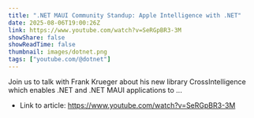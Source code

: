 ```yaml
---
title: ".NET MAUI Community Standup: Apple Intelligence with .NET"
date: 2025-08-06T19:00:26Z
link: https://www.youtube.com/watch?v=SeRGpBR3-3M
showShare: false
showReadTime: false
thumbnail: images/dotnet.png
tags: ["youtube.com/@dotnet"]
---
```

Join us to talk with Frank Krueger about his new library CrossIntelligence which enables .NET and .NET MAUI applications to ...

- Link to article: https://www.youtube.com/watch?v=SeRGpBR3-3M